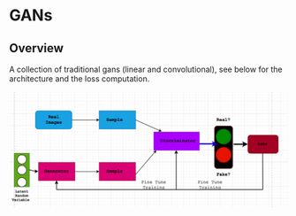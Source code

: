 

# GANs

## Overview

A collection of traditional gans (linear and convolutional), see below for the architecture and the loss computation.

![gan](gans.png)
